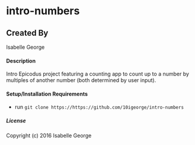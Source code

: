 # intro-numbers

## Created By
Isabelle George

#### Description
Intro Epicodus project featuring a counting app to count up to a number by multiples of another number (both determined by user input).

#### Setup/Installation Requirements

* run `git clone https://https://github.com/10igeorge/intro-numbers`

##### License

Copyright (c) 2016 Isabelle George
